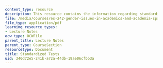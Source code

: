 ```yaml
---
content_type: resource
description: This resource contains the information regarding standardized tests.
file: /media/courses/es-242-gender-issues-in-academics-and-academia-spring-2004/340d72e5241ba72a44db19ae06cfbb3a_MITES_242S04_ses5.pdf
file_type: application/pdf
learning_resource_types:
- Lecture Notes
ocw_type: OCWFile
parent_title: Lecture Notes
parent_type: CourseSection
resourcetype: Document
title: Standardized Tests
uid: 340d72e5-241b-a72a-44db-19ae06cfbb3a
---
```

